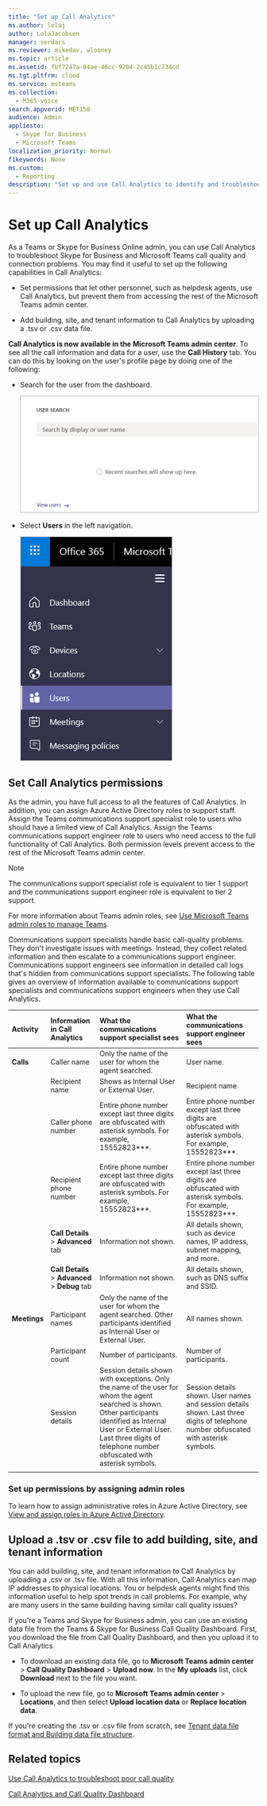 ```yaml
---
title: "Set up Call Analytics"
ms.author: lolaj
author: LolaJacobsen
manager: serdars
ms.reviewer: mikedav, wlooney
ms.topic: article
ms.assetid: fbf7247a-84ae-46cc-9204-2c45b1c734cd
ms.tgt.pltfrm: cloud
ms.service: msteams
ms.collection: 
  - M365-voice
search.appverid: MET150
audience: Admin
appliesto: 
  - Skype for Business
  - Microsoft Teams
localization_priority: Normal
f1keywords: None
ms.custom: 
  - Reporting
description: "Set up and use Call Analytics to identify and troubleshoot Skype for Business and Microsoft Teams call quality problems."
---
```


# Set up Call Analytics

As a Teams or Skype for Business Online admin, you can use Call Analytics to troubleshoot Skype for Business and Microsoft Teams call quality and connection problems. You may find it useful to set up the following capabilities in Call Analytics:
  
- Set permissions that let other personnel, such as helpdesk agents, use Call Analytics, but prevent them from accessing the rest of the Microsoft Teams admin center. 
    
- Add building, site, and tenant information to Call Analytics by uploading a .tsv or .csv data file.
    
**Call Analytics is now available in the Microsoft Teams admin center**. To see all the call information and data for a user, use the **Call History** tab. You can do this by looking on the user's profile page by doing one of the following:

- Search for the user from the dashboard.
  
   ![Screenshot of User Search on dashboard](media/set-up-call-analytics-image-1.png)

-  Select **Users** in the left navigation.

   ![Screenshot of the left navigation](media/set-up-call-analytics-image-2.png)
  
## Set Call Analytics permissions
<a name="BKMK_SetCAPerms"></a>

As the admin, you have full access to all the features of Call Analytics. In addition, you can assign Azure Active Directory roles to support staff. Assign the Teams communications support specialist role to users who should have a limited view of Call Analytics. Assign the Teams communications support engineer role to users who need access to the full functionality of Call Analytics. Both permission levels prevent access to the rest of the Microsoft Teams admin center.

> [!NOTE]
> The communications support specialist role is equivalent to tier 1 support and the communications support engineer role is equivalent to tier 2 support.

For more information about Teams admin roles, see [Use Microsoft Teams admin roles to manage Teams](using-admin-roles.md). 
  
Communications support specialists handle basic call-quality problems. They don't investigate issues with meetings. Instead, they collect related information and then escalate to a communications support engineer. Communications support engineers see information in detailed call logs that's hidden from communications support specialists. The following table gives an overview of information available to communications support specialists and communications support engineers when they use Call Analytics.

|**Activity**|**Information in Call Analytics**|**What the communications support specialist sees**|**What the communications support engineer sees**|
|:-----|:-----|:-----|:-----|
|**Calls** <br/> |Caller name  <br/> |Only the name of the user for whom the agent searched.  <br/> |User name.  <br/> |
||Recipient name  <br/> |Shows as Internal User or External User.  <br/> |Recipient name.  <br/> |
||Caller phone number  <br/> |Entire phone number except last three digits are obfuscated with asterisk symbols. For example, 15552823***.  <br/> |Entire phone number except last three digits are obfuscated with asterisk symbols. For example, 15552823***.  <br/> |
||Recipient phone number  <br/> |Entire phone number except last three digits are obfuscated with asterisk symbols. For example, 15552823***.  <br/> |Entire phone number except last three digits are obfuscated with asterisk symbols. For example, 15552823***.  <br/> |
||**Call Details** > **Advanced** tab <br/> |Information not shown.  <br/> |All details shown, such as device names, IP address, subnet mapping, and more.  <br/> |
||**Call Details** > **Advanced** > **Debug** tab <br/> |Information not shown.  <br/> |All details shown, such as DNS suffix and SSID.  <br/> |
|**Meetings** <br/> |Participant names  <br/> |Only the name of the user for whom the agent searched. Other participants identified as Internal User or External User.  <br/> |All names shown.  <br/> |
||Participant count  <br/> |Number of participants.  <br/> |Number of participants.  <br/> |
||Session details  <br/> |Session details shown with exceptions. Only the name of the user for whom the agent searched is shown. Other participants identified as Internal User or External User. Last three digits of telephone number obfuscated with asterisk symbols.  <br/> |Session details shown. User names and session details shown. Last three digits of telephone number obfuscated with asterisk symbols.  <br/> |
||||
   
 ### Set up permissions by assigning admin roles
<a name="BKMK_SetUpTier"> </a>

To learn how to assign administrative roles in Azure Active Directory, see [View and assign roles in Azure Active Directory](https://docs.microsoft.com/en-us/azure/active-directory/users-groups-roles/directory-manage-roles-portal).

## Upload a .tsv or .csv file to add building, site, and tenant information
<a name="BKMK_UploadFiles"> </a>

You can add building, site, and tenant information to Call Analytics by uploading a .csv or .tsv file. With all this information, Call Analytics can map IP addresses to physical locations. You or helpdesk agents might find this information useful to help spot trends in call problems. For example, why are many users in the same building having similar call quality issues? 

If you're a Teams and Skype for Business admin, you can use an existing data file from the Teams & Skype for Business Call Quality Dashboard. First, you download the file from Call Quality Dashboard, and then you upload it to Call Analytics. 

- To download an existing data file, go to **Microsoft Teams admin center** > **Call Quality Dashboard** > **Upload now**. In the **My uploads** list, click **Download** next to the file you want.

- To upload the new file, go to **Microsoft Teams admin center** > **Locations**, and then select **Upload location data** or **Replace location data**.
  
If you're creating the .tsv or .csv file from scratch, see [Tenant data file format and Building data file structure](turning-on-and-using-call-quality-dashboard.md#BKMKTenantDataFile).
  
## Related topics
<a name="BKMK_UploadFiles"> </a>

[Use Call Analytics to troubleshoot poor call quality](use-call-analytics-to-troubleshoot-poor-call-quality.md)

[Call Analytics and Call Quality Dashboard](difference-between-call-analytics-and-call-quality-dashboard.md)

  
 
